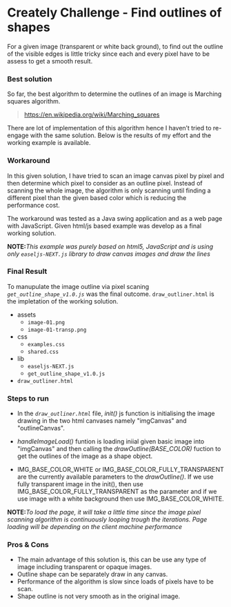# Creately Challenge - Find outlines of shapes
For a given image (transparent or white back ground), to find out the outline of the visible edges is little tricky since each and every pixel have to be assess to get a smooth result.

### Best solution
So far, the best algorithm to determine the outlines of an image is Marching squares algorithm.
>https://en.wikipedia.org/wiki/Marching_squares

There are lot of implementation of this algorithm hence I haven’t tried to re-engage with the same solution. Below is the results of my effort and the working example is available.

### Workaround 
In this given solution, I have tried to scan an image canvas pixel by pixel and then determine which pixel to consider as an outline pixel. Instead of scanning the whole image, the algorithm is only scanning until finding a different pixel than the given based color which is reducing the performance cost.

The workaround was tested as a Java swing application and as a web page with JavaScript. 
Given html/js based example was develop as a final working solution.
  
 **NOTE:**_This example was purely based on html5, JavaScript and is using only `easeljs-NEXT.js` library to draw canvas images and draw the lines_ 
 
 ### Final Result
 
To manupulate the image outline via pixel scaning _`get_outline_shape_v1.0.js`_ was the final outcome. `draw_outliner.html` is the impletation of the working solution.

  - assets
    * `image-01.png`
    * `image-01-transp.png`
  - css
    * `examples.css`
    * `shared.css`
  - lib
    * `easeljs-NEXT.js`
    * `get_outline_shape_v1.0.js`
  - `draw_outliner.html`
 
 ### Steps to run
 
 - In the _`draw_outliner.html`_ file, _init()_ js function is initialising the image drawing in the two html canvases namely "imgCanvas" and "outlineCanvas".
 
 - _handleImageLoad()_ funtion is loading iniial given basic image into "imgCanvas" and then calling the _drawOutline(BASE_COLOR)_ fuction to get the outlines of the image as a shape object.
 
- IMG_BASE_COLOR_WHITE or IMG_BASE_COLOR_FULLY_TRANSPARENT are the currently available parameters to the _drawOutline()_. If we use fully transparent image in the init(), then use IMG_BASE_COLOR_FULLY_TRANSPARENT as the parameter and if we use image with a white background then use IMG_BASE_COLOR_WHITE.

**NOTE:**_To load the page, it will take a little time since the image pixel scanning algorithm is continuously looping trough the iterations. Page loading will be depending on the client machine performance_ 

### Pros & Cons
-	The main advantage of this solution is, this can be use any type of image including transparent or opaque images.
-	Outline shape can be separately draw in any canvas.
-	Performance of the algorithm is slow since loads of pixels have to be scan.
-	Shape outline is not very smooth as in the original image.  
